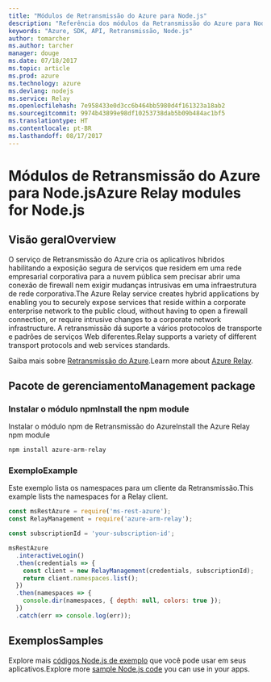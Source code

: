 ```yaml
---
title: "Módulos de Retransmissão do Azure para Node.js"
description: "Referência dos módulos da Retransmissão do Azure para Node.js"
keywords: "Azure, SDK, API, Retransmissão, Node.js"
author: tomarcher
ms.author: tarcher
manager: douge
ms.date: 07/18/2017
ms.topic: article
ms.prod: azure
ms.technology: azure
ms.devlang: nodejs
ms.service: Relay
ms.openlocfilehash: 7e958433e0d3cc6b464bb5980d4f161323a18ab2
ms.sourcegitcommit: 9974b43899e98df10253738dab5b09b484ac1bf5
ms.translationtype: HT
ms.contentlocale: pt-BR
ms.lasthandoff: 08/17/2017
---
```

# <a name="azure-relay-modules-for-nodejs"></a><span data-ttu-id="14fa1-104">Módulos de Retransmissão do Azure para Node.js</span><span class="sxs-lookup"><span data-stu-id="14fa1-104">Azure Relay modules for Node.js</span></span>

## <a name="overview"></a><span data-ttu-id="14fa1-105">Visão geral</span><span class="sxs-lookup"><span data-stu-id="14fa1-105">Overview</span></span>

<span data-ttu-id="14fa1-106">O serviço de Retransmissão do Azure cria os aplicativos híbridos habilitando a exposição segura de serviços que residem em uma rede empresarial corporativa para a nuvem pública sem precisar abrir uma conexão de firewall nem exigir mudanças intrusivas em uma infraestrutura de rede corporativa.</span><span class="sxs-lookup"><span data-stu-id="14fa1-106">The Azure Relay service creates hybrid applications by enabling you to securely expose services that reside within a corporate enterprise network to the public cloud, without having to open a firewall connection, or require intrusive changes to a corporate network infrastructure.</span></span> <span data-ttu-id="14fa1-107">A retransmissão dá suporte a vários protocolos de transporte e padrões de serviços Web diferentes.</span><span class="sxs-lookup"><span data-stu-id="14fa1-107">Relay supports a variety of different transport protocols and web services standards.</span></span>

<span data-ttu-id="14fa1-108">Saiba mais sobre [Retransmissão do Azure](https://docs.microsoft.com/azure/service-bus-relay/relay-what-is-it).</span><span class="sxs-lookup"><span data-stu-id="14fa1-108">Learn more about [Azure Relay](https://docs.microsoft.com/azure/service-bus-relay/relay-what-is-it).</span></span>

## <a name="management-package"></a><span data-ttu-id="14fa1-109">Pacote de gerenciamento</span><span class="sxs-lookup"><span data-stu-id="14fa1-109">Management package</span></span>

### <a name="install-the-npm-module"></a><span data-ttu-id="14fa1-110">Instalar o módulo npm</span><span class="sxs-lookup"><span data-stu-id="14fa1-110">Install the npm module</span></span>

<span data-ttu-id="14fa1-111">Instalar o módulo npm de Retransmissão do Azure</span><span class="sxs-lookup"><span data-stu-id="14fa1-111">Install the Azure Relay npm module</span></span>

```bash
npm install azure-arm-relay
```

### <a name="example"></a><span data-ttu-id="14fa1-112">Exemplo</span><span class="sxs-lookup"><span data-stu-id="14fa1-112">Example</span></span>

<span data-ttu-id="14fa1-113">Este exemplo lista os namespaces para um cliente da Retransmissão.</span><span class="sxs-lookup"><span data-stu-id="14fa1-113">This example lists the namespaces for a Relay client.</span></span>

```javascript
const msRestAzure = require('ms-rest-azure');
const RelayManagement = require('azure-arm-relay');

const subscriptionId = 'your-subscription-id';

msRestAzure
  .interactiveLogin()
  .then(credentials => {
    const client = new RelayManagement(credentials, subscriptionId);
    return client.namespaces.list();
  })
  .then(namespaces => {
    console.dir(namespaces, { depth: null, colors: true });
  })
  .catch(err => console.log(err));
```

## <a name="samples"></a><span data-ttu-id="14fa1-114">Exemplos</span><span class="sxs-lookup"><span data-stu-id="14fa1-114">Samples</span></span>

<span data-ttu-id="14fa1-115">Explore mais [códigos Node.js de exemplo](https://azure.microsoft.com/resources/samples/?platform=nodejs) que você pode usar em seus aplicativos.</span><span class="sxs-lookup"><span data-stu-id="14fa1-115">Explore more [sample Node.js code](https://azure.microsoft.com/resources/samples/?platform=nodejs) you can use in your apps.</span></span>
